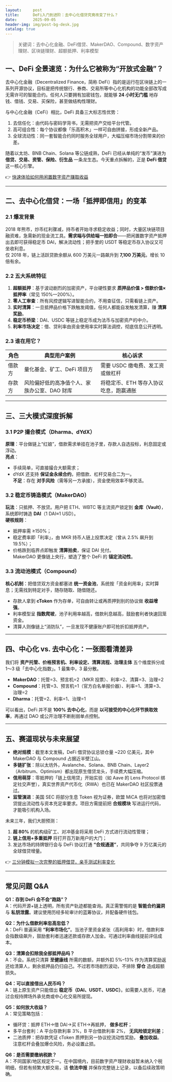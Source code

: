 ```yaml
---
layout:     post
title:      DeFi入门到进阶：去中心化借贷究竟改变了什么？
date:       2025-09-05
header-img: img/post-bg-desk.jpg
catalog: true
---
```


> 关键词：去中心化金融、DeFi借贷、MakerDAO、Compound、数字资产理财、区块链理财、超额抵押、利率模型

## 一、DeFi 全景速览：为什么它被称为“开放式金融”？

去中心化金融（Decentralized Finance，简称 DeFi）指的是运行在区块链上的一系列开源协议，目标是把传统银行、券商、交易所等中心化机构的功能全部改写成无需许可的智能合约。任何人只要拥有加密钱包，就能够 **24 小时无门槛** 地存钱、借钱、交易、买保险，甚至做结构性理财。

与中心化金融（CeFi）相比，DeFi 具备三大标志性优势：

1. 去信任化：由代码与密码学背书，无需把资产交给平台代管。  
2. 高可组合性：每个协议都像「乐高积木」一样可自由拼接，形成全新产品。  
3. 全球流动性：同一套智能合约同时服务全球用户，大幅压缩市场分割带来的价差。

随着以太坊、BNB Chain、Solana 等公链成熟，DeFi 已经从单纯的“发币”演进为 **借贷、交易、资管、保险、衍生品** 一条龙生态。今天重点拆解的，正是 **DeFi 借贷** 这一核心引擎。

👉 [快速体验如何用闲置数字资产赚取收益](https://okxdog.com/)

---

## 二、去中心化借贷：一场「抵押即信用」的变革

### 2.1 爆发背景

2018 年熊市，炒币红利骤减，持币者开始寻求稳定收益；同时，大量区块链项目融资难，急需新的现金流工具。**需求端与供给端一拍即合**——把闲置数字资产抵押出去即可获得稳定币 DAI，解决流动性；把手里的 USDT 等稳定币存入协议又可坐收利息。  
仅 2018 年，链上活跃贷款余额从 600 万美元一路飙升到 **7,100 万美元**，增长 10 倍有余。

### 2.2 五大系统特征

1. **超额抵押**：基于波动剧烈的加密资产，平台硬性要求 **质押品价值 > 借款价值×抵押率**（常见 150%—200%）。  
2. **零人工审查**：所有风控逻辑写进智能合约，不用查征信，只需看链上资产。  
3. **实时清算**：一旦抵押品价格下跌触发阈值，任何人都能自发触发清算，赚 **清算奖励**。  
4. **稳定币桥梁**：DAI、USDC 等链上稳定币成为法币与加密资产的中介。  
5. **利率市场决定**：借、贷利率由资金使用率实时算法调控，彻底信息公开透明。

### 2.3 谁在用它？

| 角色     | 典型用户案例                             | 核心诉求                     |
|---------|--------------------------------------|----------------------------|
| 借款方   | 量化基金、矿工、DeFi 项目方                | 需要 USDC 缴电费、发工资或做杠杆       |
| 存款方   | 风险偏好低的高净值个人、家族办公室、DAO 财库 | 将稳定币、ETH 等存入协议吃息，跑赢通胀 |

---

## 三、三大模式深度拆解

### 3.1 P2P 撮合模式（Dharma、dYdX）

**原理**：平台做链上“红娘”，借款需求单挂在池子里，存款人自选投标，利息固定或浮动。  
**亮点**：  
- 手续简单，可直接撮合大额需求；  
- dYdX 还支持 **保证金永续合约**，把借款、杠杆交易合二为一。  
**不足**：存在 **对手风险**（需等另一方承接），资金使用效率不够灵活。

### 3.2 稳定币铸造模式（MakerDAO）

**玩法**：只抵押、不放贷。用户把 ETH、WBTC 等主流资产锁定到 **金库（Vault）**，系统即时铸造 **DAI**（1 DAI≈1 USD）。  
**硬核规则**：  
- 抵押率需 ≥150%；  
- 稳定费率即「利率」，由 MKR 持币人链上投票决定（曾从 2.5% 飙升到 19.5%）；  
- 价格跌到临界点即触发 **清算拍卖**，保证 DAI 兑付。  
MakerDAO 更像链上央行，塑造了整个 DeFi 的 **锚定流动性**。

### 3.3 流动池模式（Compound）

**核心机制**：把借贷双方资金都塞进 **统一资金池**，系统按「资金利用率」实时算息；无需找到特定对手，随存随取、随借随还。  
- 存款人拿到 **cToken** 作为存单，可自由转让或再质押到别的协议做 **收益增强**。  
- 利率模型呈 **指数爬坡**，池子利用率越高，借款利息越高，鼓励套利者快速回笼资金。  
- 清算人则像链上“消防队”，一旦发现不健康账户即可抢折扣抵押资产。

---

## 四、中心化 vs. 去中心化：一张图看清差异

我们将 **资产托管、价格预言机、利率设定、清算流程、治理主体** 五个维度拆分成 1～3 级「去中心化指数」。1 最集中，3 最分散。

- **MakerDAO**：托管=3、预言机=2（MKR 投票）、利率=2、清算=3、治理=2  
- **Compound**：托管=3、预言机=1（官方白名单报价器）、利率=1、清算=3、治理=2  
- **Dharma**：托管=2、利率=1、治理=1  

可以看出，DeFi 并不是 **100% 去中心化**，而是 **以可接受的中心化环节换取效率**，再通过 DAO 或公开治理不断削弱单点控制。

---

## 五、赛道现状与未来展望

- **绝对规模**：截至本文发稿，DeFi 借贷协议总锁仓量 ~220 亿美元，其中 MakerDAO 与 Compound 占据近半壁江山。  
- **多链扩张**：除以太坊外，Avalanche、Solana、BNB Chain、Layer2（Arbitrum、Optimism）都出现原生借贷龙头，手续费大幅压缩。  
- **信用萌芽**：零抵押的「链上信用贷」开始实验（如 Aave 的 Lens Protocol 绑定社交声誉），真实世界资产代币化（RWA）也已在 MakerDAO 社区投票通过。  
- **监管演进**：美国 SEC 将部分生息 Token 视为证券，欧盟 MiCA 也将对加密借贷提出流动性与资本充足率要求。项目方需提前把 **合规模块** 写进运行代码，才能吸引机构入场。

未来三年，我们大胆预测：  
1. **超 80%** 的机构级矿工、对冲基金将采用 DeFi 方式进行流动性管理；  
2. **链上信用+多重抵押** 将打开百万新用户的大门；  
3. 发达市场的持牌银行会与 DeFi 协议打通 **“合规通道”**，共同争夺 9 万亿美元的全球借贷增量。

👉 [三分钟模拟一次完整的抵押借贷，亲手测试利率变化](https://okxdog.com/)

---

## 常见问题 Q&A

**Q1：存到 DeFi 会不会“跑路”？**  
A：代码开源+链上透明，所有资产轨迹都能查询。真正需警惕的是 **智能合约漏洞** 与 **私钥泄露**。建议使用历经多轮审计的蓝筹协议，并配备硬件钱包。

**Q2：为什么借款利率忽高忽低？**  
A：DeFi 普遍采用 **“利率市场化”**。当池子里资金紧张（高利用率）时，借款利率会指数级飙升，鼓励套利者迅速还款或存款人加金。可通过利率曲线提前评估成本。

**Q3：清算会扣除我全部抵押品吗？**  
A：不会。系统只清算 **至健康线** 所需的数额，并额外扣 5%–13% 作为清算奖励返还给清算人，剩余抵押品仍归自己。不过若市场剧烈波动，不排除 **穿仓** 造成超额损失。

**Q4：可以直接借出人民币吗？**  
A：链上原生资产只能借出 **稳定币（DAI、USDT、USDC）**。如需要人民币，可通过合规持牌场外承兑商或中心化交易所提现。

**Q5：如何放大收益？**  
A：常见策略包括：  
- 循环贷：抵押 ETH→借 DAI→买 ETH→再抵押， **做多杠杆**；  
- 多平台套利：A 平台存款利率 3%，B 平台借款利率 2%， **无风险锁定利差**；  
- 二池质押：把存款凭证 cToken 质押到另一协议挖流动性奖励， **叠加收益**。  
注意杠杆会叠加爆仓风险，务必设置止损。

**Q6：是否需要缴纳税款？**  
A：不同国家/地区规定不一。在中国境内，目前数字资产理财收益暂未纳入个税明细，但若有频繁大额交易，请 **依法申报** 并保存完整链上记录，以备后续政策明确。